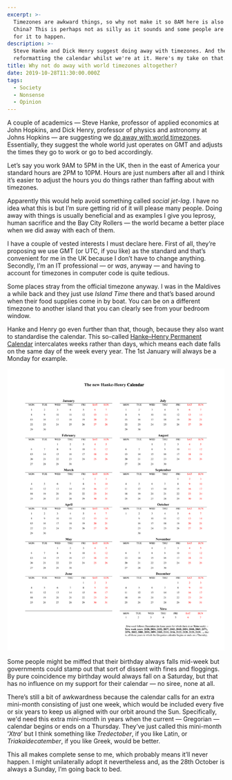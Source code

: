 ```yaml
---
excerpt: >-
  Timezones are awkward things, so why not make it so 8AM here is also 8AM in
  China? This is perhaps not as silly as it sounds and some people are pushing
  for it to happen.
description: >-
  Steve Hanke and Dick Henry suggest doing away with timezones. And they suggest
  reformatting the calendar whilst we're at it. Here's my take on that.
title: Why not do away with world timezones altogether?
date: 2019-10-28T11:30:00.000Z
tags:
  - Society
  - Nonsense
  - Opinion
---
```

A couple of academics — Steve Hanke, professor of applied economics at John Hopkins, and Dick Henry, professor of physics and astronomy at Johns Hopkins — are suggesting we [do away with world timezones](https://www.wired.co.uk/article/universal-time-zones "Read about this on Wired."). Essentially, they suggest the whole world just operates on GMT and adjusts the times they go to work or go to bed accordingly.

Let’s say you work 9AM to 5PM in the UK, then in the east of America your standard hours are 2PM to 10PM. Hours are just numbers after all and I think it’s easier to adjust the hours you do things rather than faffing about with timezones.

Apparently this would help avoid something called _social jet-lag_. I have no idea what this is but I’m sure getting rid of it will please many people. Doing away with things is usually beneficial and as examples I give you leprosy, human sacrifice and the Bay City Rollers — the world became a better place when we did away with each of them.

I have a couple of vested interests I must declare here. First of all, they’re proposing we use GMT (or UTC, if you like) as the standard and that’s convenient for me in the UK because I don’t have to change anything. Secondly, I’m an IT professional — or _was_, anyway — and having to account for timezones in computer code is quite tedious.

Some places stray from the official timezone anyway. I was in the Maldives a while back and they just use _Island Time_ there and that’s based around when their food supplies come in by boat. You can be on a different timezone to another island that you can clearly see from your bedroom window.

Hanke and Henry go even further than that, though, because they also want to standardise the calendar. This so-called [Hanke–Henry Permanent Calendar](https://en.wikipedia.org/wiki/Hanke%E2%80%93Henry_Permanent_Calendar "Read more about the Hanke-Henry Permanent Calendar.") intercalates weeks rather than days, which means each date falls on the same day of the week every year. The 1st January will always be a Monday for example.

![The Hanke-Henry calendar.](/assets/images/posts/2019/10/2019-10-28-hanke-henry-calendar.png "caption=The Hanke-Henry calendar.|title=The Hanke-Henry calendar.|@itemprop=image")

Some people might be miffed that their birthday always falls mid-week but governments could stamp out that sort of dissent with fines and floggings. By pure coincidence my birthday would always fall on a Saturday, but that has no influence on my support for their calendar — no siree, none at all.

There’s still a bit of awkwardness because the calendar calls for an extra mini-month consisting of just one week, which would be included every five or six years to keep us aligned with our orbit around the Sun. Specifically, we'd need this extra mini-month in years when the current — Gregorian — calendar begins or ends on a Thursday. They’ve just called this mini-month ‘_Xtra_’ but I think something like _Tredectober_, if you like Latin, or _Triakaidecatember_, if you like Greek, would be better.  

This all makes complete sense to me, which probably means it’ll never happen. I might unilaterally adopt it nevertheless and, as the 28th October is always a Sunday, I’m going back to bed.

